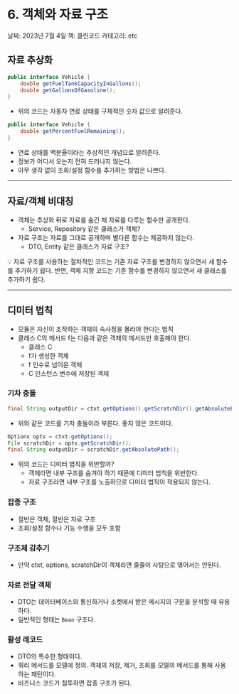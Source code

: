 # 6. 객체와 자료 구조

날짜: 2023년 7월 4일
책: 클린코드
카테고리: etc

## 자료 추상화

```java
public interface Vehicle {
	double getFuelTankCapacityInGallons();
	double getGallonsOfGasoline();
}
```

- 위의 코드는 자동차 연료 상태를 구체적인 숫자 값으로 알려준다.

```java
public interface Vehicle {
	double getPercentFuelRemaining();
}
```

- 연료 상태를 백분율이라는 추상적인 개념으로 알려준다.
- 정보가 어디서 오는지 전혀 드러나지 않는다.
- 아무 생각 없이 조회/설정 함수를 추가하는 방법은 나쁘다.

---

## 자료/객체 비대칭

- 객체는 추상화 뒤로 자료를 숨긴 채 자료를 다루는 함수만 공개한다.
    - Service, Repository 같은 클래스가 객체?
- 자료 구조는 자료를 그대로 공개하며 별다른 함수는 제공하지 않는다.
    - DTO, Entity 같은 클래스가 자료 구조?

<aside>
💡 자료 구조를 사용하는 절차적인 코드는 기존 자료 구조를 변경하지 않으면서 새 함수를 추가하기 쉽다. 반면, 객체 지향 코드는 기존 함수를 변경하지 않으면서 새 클래스를 추가하기 쉽다.

</aside>

---

## 디미터 법칙

- 모듈은 자신이 조작하는 객체의 속사정을 몰라야 한다는 법칙
- 클래스 C의 메서드 f는 다음과 같은 객체의 메서드만 호출해야 한다.
    - 클래스 C
    - f가 생성한 객체
    - f 인수로 넘어온 객체
    - C 인스턴스 변수에 저장된 객체

### 기차 충돌

```java
final String outputDir = ctxt.getOptions().getScratchDir().getAbsolutePath();
```

- 위와 같은 코드를 기차 충돌이라 부른다. 좋지 않은 코드이다.

```java
Options opts = ctxt.getOptions();
File scratchDir = opts.getScratchDir();
final String outputDir = scratchDir.getAbsolutePath();
```

- 위의 코드는 디미터 법칙을 위반할까?
    - 객체라면 내부 구조를 숨겨야 하기 때문에 디미터 법칙을 위반한다.
    - 자료 구조라면 내부 구조를 노출하므로 디미터 법칙이 적용되지 않는다.

### 잡종 구조

- 절반은 객체, 절반은 자료 구조
- 조회/설정 함수나 기능 수행을 모두 포함

### 구조체 감추기

- 만약 ctxt, options, scratchDir이 객체라면 줄줄이 사탕으로 엮어서는 안된다.

### 자료 전달 객체

- DTO는 데이터베이스와 통신하거나 소켓에서 받은 메시지의 구문을 분석할 때 유용하다.
- 일반적인 형태는 `Bean` 구조다.

### 활성 레코드

- DTO의 특수한 형태이다.
- 쿼리 메서드를 모델에 정의. 객체의 저장, 제거, 조회를 모델의 메서드를 통해 사용하는 패턴이다.
- 비즈니스 코드가 침투하면 잡종 구조가 된다.